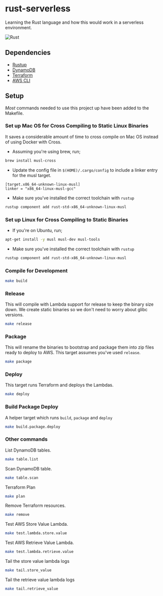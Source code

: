 # rust-serverless
Learning the Rust language and how this would work in a serverless environment.

![Rust](https://github.com/ederoyd46/rust-serverless/workflows/Rust/badge.svg)

## Dependencies
- [Rustup](https://rustup.rs/)
- [DynamoDB](https://aws.amazon.com/dynamodb/)
- [Terraform](https://www.terraform.io/)
- [AWS CLI](https://aws.amazon.com/cli/)

## Setup
_Most_ commands needed to use this project up have been added to the Makefile.

### Set up Mac OS for Cross Compiling to Static Linux Binaries

It saves a considerable amount of time to cross compile on Mac OS instead of using Docker with Cross.

- Assuming you're using brew, run;
```sh
brew install musl-cross
```

- Update the config file in `$(HOME)/.cargo/config` to include a linker entry for the musl target.
```
[target.x86_64-unknown-linux-musl]
linker = "x86_64-linux-musl-gcc"
```

- Make sure you've installed the correct toolchain with `rustup`
```sh
rustup component add rust-std-x86_64-unknown-linux-musl
```
### Set up Linux for Cross Compiling to Static Binaries

- If you're on Ubuntu, run; 
```sh
apt-get install -y musl musl-dev musl-tools
```

- Make sure you've installed the correct toolchain with `rustup`
```sh
rustup component add rust-std-x86_64-unknown-linux-musl
```

### Compile for Development

```sh
make build
```

### Release
This will compile with Lambda support for release to keep the binary size down. We create static binaries so we don't need to worry about glibc versions.

```sh
make release
```

###  Package
This will rename the binaries to bootstrap and package them into zip files ready to deploy to AWS. This target assumes you've used `release`.

```sh
make package
```

### Deploy
This target runs Terraform and deploys the Lambdas.

```sh
make deploy
```

### Build Package Deploy
A helper target which runs `build`, `package` and `deploy`

```sh
make build.package.deploy
```

### Other commands
List DynamoDB tables.

```sh
make table.list
```

Scan DynamoDB table.
```sh
make table.scan
```

Terraform Plan
```sh
make plan
```

Remove Terraform resources.

```sh
make remove
```

Test AWS Store Value Lambda.
```sh
make test.lambda.store.value
```

Test AWS Retrieve Value Lambda.
```sh
make test.lambda.retrieve.value
```

Tail the store value lambda logs
```sh
make tail.store_value
```

Tail the retrieve value lambda logs
```sh
make tail.retrieve_value
```
